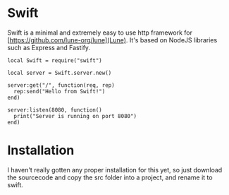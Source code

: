 # Swift

Swift is a minimal and extremely easy to use http framework for [https://github.com/lune-org/lune](Lune).
It's based on NodeJS libraries such as Express and Fastify.

```luau
local Swift = require("swift")

local server = Swift.server.new()

server:get("/", function(req, rep)
  rep:send("Hello from Swift!")
end)

server:listen(8080, function()
  print("Server is running on port 8080")
end)
```

# Installation

I haven't really gotten any proper installation for this yet, so just download the sourcecode and copy the src folder into a project, and rename it to swift.
